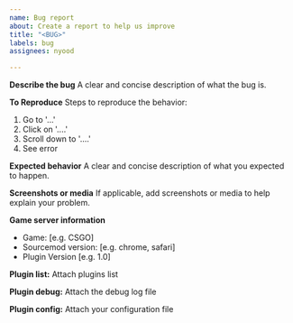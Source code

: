 ```yaml
---
name: Bug report
about: Create a report to help us improve
title: "<BUG>"
labels: bug
assignees: nyood

---
```


**Describe the bug**
A clear and concise description of what the bug is.

**To Reproduce**
Steps to reproduce the behavior:
1. Go to '...'
2. Click on '....'
3. Scroll down to '....'
4. See error

**Expected behavior**
A clear and concise description of what you expected to happen.

**Screenshots or media**
If applicable, add screenshots or media to help explain your problem.

**Game server information**
 - Game: [e.g. CSGO]
 - Sourcemod version: [e.g. chrome, safari]
 - Plugin Version [e.g. 1.0]

**Plugin list:**
Attach plugins list

**Plugin debug:**
Attach the debug log file

**Plugin config:**
Attach your configuration file
